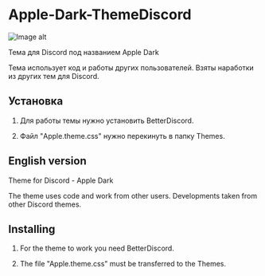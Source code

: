 # Apple-Dark-ThemeDiscord
![Image alt](https://So1ta.github.io/Images/AppleView.png)

Тема для Discord под названием Apple Dark

Тема использует код и работы других пользователей. Взяты наработки из других тем для Discord.

## Установка

1. Для работы темы нужно установить BetterDiscord.

2. Файл "Apple.theme.css" нужно перекинуть в папку Themes.

## English version

Theme for Discord - Apple Dark

The theme uses code and work from other users. Developments taken from other Discord themes.

## Installing

1. For the theme to work you need BetterDiscord.

2. The file "Apple.theme.css" must be transferred to the Themes.

